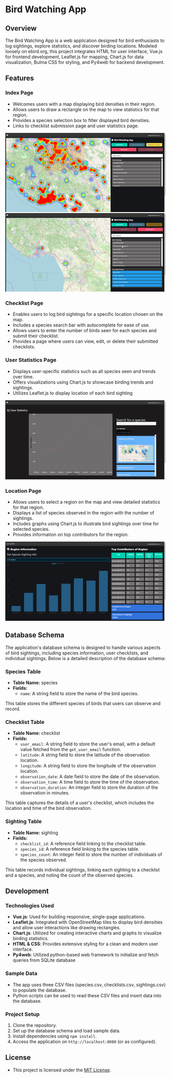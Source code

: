 # Bird Watching App

## Overview

The Bird Watching App is a web application designed for bird enthusiasts to log sightings, explore statistics, and discover birding locations. Modeled loosely on ebird.org, this project integrates HTML for user interface, Vue.js for frontend development, Leaflet.js for mapping, Chart.js for data visualization, Bulma CSS for styling, and Py4web for backend development.

## Features

### Index Page
- Welcomes users with a map displaying bird densities in their region.
- Allows users to draw a rectangle on the map to view statistics for that region.
- Provides a species selection box to filter displayed bird densities.
- Links to checklist submission page and user statistics page.
  
![Example Image](images/Index.png) ![Example Image](images/index2.png)

### Checklist Page

- Enables users to log bird sightings for a specific location chosen on the map.
- Includes a species search bar with autocomplete for ease of use.
- Allows users to enter the number of birds seen for each species and submit their checklist.
- Provides a page where users can view, edit, or delete their submitted checklists.

### User Statistics Page

- Displays user-specific statistics such as all species seen and trends over time.
- Offers visualizations using Chart.js to showcase birding trends and sightings.
- Utilizes Leaflet.js to display location of each bird sighting
  
![Example Image](images/statistics.png)

  

### Location Page

- Allows users to select a region on the map and view detailed statistics for that region.
- Displays a list of species observed in the region with the number of sightings.
- Includes graphs using Chart.js to illustrate bird sightings over time for selected species.
- Provides information on top contributors for the region.
  
![Example Image](images/location.png)

## Database Schema

The application's database schema is designed to handle various aspects of bird sightings, including species information, user checklists, and individual sightings. Below is a detailed description of the database schema:

### Species Table
- **Table Name:** species
- **Fields:**
  - `name`: A string field to store the name of the bird species.

This table stores the different species of birds that users can observe and record.

### Checklist Table
- **Table Name:** checklist
- **Fields:**
  - `user_email`: A string field to store the user's email, with a default value fetched from the `get_user_email` function.
  - `latitude`: A string field to store the latitude of the observation location.
  - `longitude`: A string field to store the longitude of the observation location.
  - `observation_date`: A date field to store the date of the observation.
  - `observation_time`: A time field to store the time of the observation.
  - `observation_duration`: An integer field to store the duration of the observation in minutes.

This table captures the details of a user's checklist, which includes the location and time of the bird observation.

### Sighting Table
- **Table Name:** sighting
- **Fields:**
  - `checklist_id`: A reference field linking to the checklist table.
  - `species_id`: A reference field linking to the species table.
  - `species_count`: An integer field to store the number of individuals of the species observed.

This table records individual sightings, linking each sighting to a checklist and a species, and noting the count of the observed species.
## Development
### Technologies Used

- **Vue.js**: Used for building responsive, single-page applications.
- **Leaflet.js**: Integrated with OpenStreetMap tiles to display bird densities and allow user interactions like drawing rectangles.
- **Chart.js**: Utilized for creating interactive charts and graphs to visualize birding statistics.
- **HTML & CSS**: Provides extensive styling for a clean and modern user interface.
- **Py4web**: Utilized python-based web framework to initialize and fetch queries from SQLite database

### Sample Data

- The app uses three CSV files (species.csv, checklists.csv, sightings.csv) to populate the database.
- Python scripts can be used to read these CSV files and insert data into the database.

### Project Setup

1. Clone the repository.
2. Set up the database schema and load sample data.
3. Install dependencies using `npm install`.
4. Access the application on `http://localhost:8080` (or as configured).


## License

- This project is licensed under the [MIT License](LICENSE).
